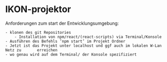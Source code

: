 # IKON-projektor


Anforderungen zum start der Entwicklungsumgebung:
	
	- klonen des git Repositories
    	- Installation von npm/react/(react-scripts) via Terminal/Konsole
	- Ausführen des Befehls ’npm start’ im Projekt Ordner
	- Jetzt ist das Projekt unter localhost und ggf auch im lokalen W-Lan Netz zu 		erreichen
	- wo genau wird auf dem Terminal/ der Konsole spezifiziert
